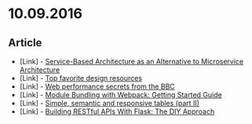 # 10.09.2016

## Article

- \[Link\] - [Service-Based Architecture as an Alternative to Microservice Architecture](https://www.infoq.com/news/2016/10/service-based-architecture)
- \[Link\] - [Top favorite design resources](https://blog.prototypr.io/top-favorite-design-resources-ec50f0f78f35#.ddbah25ak)
- \[Link\] - [Web performance secrets from the BBC](https://medium.com/net-magazine/web-performance-secrets-from-the-bbc-d4b01f869752#.yo0gxj2nd)
- \[Link\] - [Module Bundling with Webpack: Getting Started Guide](https://www.codementor.io/javascript/tutorial/module-bundler-webpack-getting-started-guide)
- \[Link\] - [Simple, semantic and responsive tables (part II)](http://designtoday.nl/simple-semantic-and-responsive-tables-part-2/)
- \[Link\] - [Building RESTful APIs With Flask: The DIY Approach](https://code.tutsplus.com/tutorials/building-restful-apis-with-flask-diy--cms-26625)
